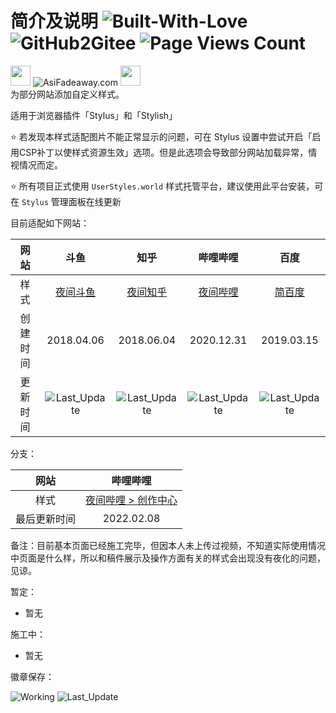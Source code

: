 # 简介及说明 ![Built-With-Love](https://img.shields.io/static/v1?label=BUILT%20WITH&message=%E2%9D%A4&labelColor=%23e36d25&color=%23d15d27) ![GitHub2Gitee](https://github.com/QIUZAIYOU/Stylish/workflows/Mirror/badge.svg)  ![Page Views Count](https://badges.toozhao.com/badges/01HKWDV02MHPBEZB3TRE8YE11J/blue.svg)


<img src="https://www.asifadeaway.com/images/favicon.svg" width="32" height="32"> ![AsiFadeaway.com](https://www.asifadeaway.com/imgs/Logo.png) <img src="https://www.asifadeaway.com/images/favicon.svg" width="32" height="32">  
为部分网站添加自定义样式。

适用于浏览器插件「Stylus」和「Stylish」

⭐ 若发现本样式适配图片不能正常显示的问题，可在 Stylus 设置中尝试开启「启用CSP补丁以使样式资源生效」选项。但是此选项会导致部分网站加载异常，情视情况而定。

⭐ 所有项目正式使用 `UserStyles.world` 样式托管平台，建议使用此平台安装，可在 `Stylus` 管理面板在线更新

目前适配如下网站：

| 网站 | 斗鱼 | 知乎 | 哔哩哔哩 | 百度 |
| :----: | :----: | :----: | :----: | :----: |
| 样式 | [夜间斗鱼](https://userstyles.world/style/240/nightmode-for-douyu-com) | [夜间知乎](https://userstyles.world/style/242/nightmode-for-zhihu-com) | [夜间哔哩](https://userstyles.world/style/241/nightmode-for-bilibili-com) | [简百度](https://userstyles.world/style/243/simple-baidu) |
| 创建时间 | 2018.04.06 | 2018.06.04 | 2020.12.31 | 2019.03.15 |
| 更新时间 | ![Last_Update](https://img.shields.io/badge/dynamic/json?label=%20&query=%24%5B0%5D.date&url=https%3A%2F%2Fqian.npkn.net%2Fget-stylish-last-update-date%2F) | ![Last_Update](https://img.shields.io/badge/dynamic/json?label=%20&query=%24%5B1%5D.date&url=https%3A%2F%2Fqian.npkn.net%2Fget-stylish-last-update-date%2F) | ![Last_Update](https://img.shields.io/badge/dynamic/json?label=%20&query=%24%5B2%5D.date&url=https%3A%2F%2Fqian.npkn.net%2Fget-stylish-last-update-date%2F) | ![Last_Update](https://img.shields.io/badge/dynamic/json?label=%20&query=%24%5B3%5D.date&url=https%3A%2F%2Fqian.npkn.net%2Fget-stylish-last-update-date%2F) |

分支：

| 网站 | 哔哩哔哩 |
| :----: | :----: |
| 样式 |[夜间哔哩 > 创作中心](https://userstyles.world/style/241/nightmode-for-bilibili-com)|
| 最后更新时间 | 2022.02.08 |

备注：目前基本页面已经施工完毕，但因本人未上传过视频，不知道实际使用情况中页面是什么样，所以和稿件展示及操作方面有关的样式会出现没有夜化的问题，见谅。

暂定：

- 暂无

施工中：

- 暂无

徽章保存：

![Working](https://img.shields.io/badge/%E6%96%BD%E5%B7%A5%E4%B8%AD-%E6%95%AC%E8%AF%B7%E6%9C%9F%E5%BE%85-brightgreen) ![Last_Update](https://img.shields.io/badge/%E6%9C%80%E5%90%8E%E6%9B%B4%E6%96%B0-xxxx.xx.xx-blue)
